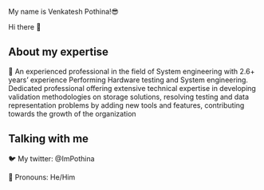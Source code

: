  My name is Venkatesh Pothina!😎
 
 Hi there 👋


About my expertise
------------------------------------------------------------

🤖 An experienced professional in the field of System engineering with 2.6+ years’ experience Performing Hardware testing and System engineering. 
   Dedicated professional offering extensive technical expertise in developing validation methodologies on storage solutions, resolving testing and data representation problems by adding new tools and features, contributing towards the growth of the organization


Talking with me
----------------------------------------------------------------------

🐦 My twitter: @ImPothina

💬 Pronouns: He/Him



